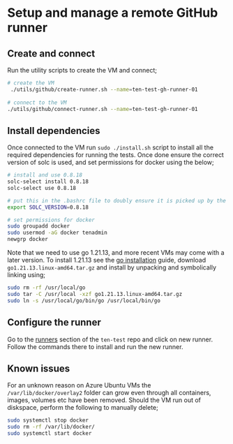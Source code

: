 # Setup and manage a remote GitHub runner

## Create and connect
Run the utility scripts to create the VM and connect;

```bash
# create the VM
 ./utils/github/create-runner.sh --name=ten-test-gh-runner-01 
 
# connect to the VM
./utils/github/connect-runner.sh --name=ten-test-gh-runner-01  
```

## Install dependencies
Once connected to the VM run `sudo ./install.sh` script to install all the required dependencies for running the tests. 
Once done ensure the correct version of solc is used, and set permissions for docker using the below;

```bash
# install and use 0.8.18
solc-select install 0.8.18
solc-select use 0.8.18

# put this in the .bashrc file to doubly ensure it is picked up by the runner
export SOLC_VERSION=0.8.18

# set permissions for docker
sudo groupadd docker
sudo usermod -aG docker tenadmin
newgrp docker
```

Note that we need to use go 1.21.13, and more recent VMs may come with a later version. To install 1.21.13 see the 
[go installation](https://go.dev/doc/install) guide, download `go1.21.13.linux-amd64.tar.gz` and install by unpacking 
and symbolically linking using;

```bash
sudo rm -rf /usr/local/go
sudo tar -C /usr/local -xzf go1.21.13.linux-amd64.tar.gz
sudo ln -s /usr/local/go/bin/go /usr/local/bin/go 
```

## Configure the runner
Go to the [runners](https://github.com/ten-protocol/ten-test/settings/actions/runners) section of the `ten-test`
repo and click on new runner. Follow the commands there to install and run the new runner. 

## Known issues
For an unknown reason on Azure Ubuntu VMs the `/var/lib/docker/overlay2` folder can grow even through all containers, 
images, volumes etc have been removed. Should the VM run out of diskspace, perform the following to manually delete;

```bash
sudo systemctl stop docker
sudo rm -rf /var/lib/docker/
sudo systemctl start docker
```
